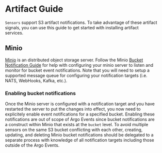 # Artifact Guide
`Sensors` support S3 artifact notifications. To take advantage of these artifact signals, you can use this guide to get started with installing artifact services.

## Minio
[Minio](https://www.minio.io/) is an distributed object storage server. Follow the Minio [Bucket Notification Guide](https://docs.minio.io/docs/minio-bucket-notification-guide) for help with configuring your minio server to listen and monitor for bucket event notifications. Note that you will need to setup a supported message queue for configuring your notification targets (i.e. NATS, WebHooks, Kafka, etc.). 

### Enabling bucket notifications
Once the Minio server is configured with a notification target and you have restarted the server to put the changes into effect, you now need to explicitely enable event notifications for a specified bucket. Enabling these notifications are out of scope of Argo Events since bucket notifications are a construct within Minio that exists at the `bucket` level. To avoid multiple sensors on the same S3 bucket conflicting with each other, creating, updating, and deleting Minio bucket notifications should be delegated to a separate process with knowledge of all notification targets including those outside of the Argo Events.
